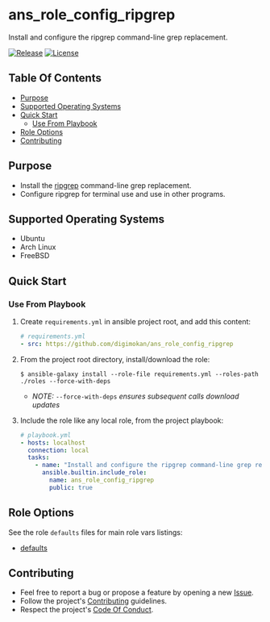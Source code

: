 # ans_role_config_ripgrep

Install and configure the ripgrep command-line grep replacement.

[![Release](https://img.shields.io/github/release/digimokan/ans_role_config_ripgrep.svg?label=release)](https://github.com/digimokan/ans_role_config_ripgrep/releases/latest "Latest Release Notes")
[![License](https://img.shields.io/badge/license-MIT-blue.svg?label=license)](LICENSE.md "Project License")

## Table Of Contents

* [Purpose](#purpose)
* [Supported Operating Systems](#supported-operating-systems)
* [Quick Start](#quick-start)
    * [Use From Playbook](#use-from-playbook)
* [Role Options](#role-options)
* [Contributing](#contributing)

## Purpose

* Install the [ripgrep](https://github.com/BurntSushi/ripgrep) command-line grep replacement.
* Configure ripgrep for terminal use and use in other programs.

## Supported Operating Systems

* Ubuntu
* Arch Linux
* FreeBSD

## Quick Start

### Use From Playbook

1. Create `requirements.yml` in ansible project root, and add this content:

   ```yaml
   # requirements.yml
   - src: https://github.com/digimokan/ans_role_config_ripgrep
   ```

2. From the project root directory, install/download the role:

   ```shell
   $ ansible-galaxy install --role-file requirements.yml --roles-path ./roles --force-with-deps
   ```

   * _NOTE:_ `--force-with-deps` _ensures subsequent calls download updates_

3. Include the role like any local role, from the project playbook:

   ```yaml
   # playbook.yml
   - hosts: localhost
     connection: local
     tasks:
       - name: "Install and configure the ripgrep command-line grep replacement"
         ansible.builtin.include_role:
           name: ans_role_config_ripgrep
           public: true
   ```

## Role Options

See the role `defaults` files for main role vars listings:

  * [defaults](../defaults/main/)

## Contributing

* Feel free to report a bug or propose a feature by opening a new
  [Issue](https://github.com/digimokan/ans_role_config_ripgrep/issues).
* Follow the project's [Contributing](CONTRIBUTING.md) guidelines.
* Respect the project's [Code Of Conduct](CODE_OF_CONDUCT.md).

